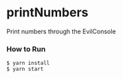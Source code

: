 # printNumbers
Print numbers through the EvilConsole

### How to Run

```shell
$ yarn install
$ yarn start
```
